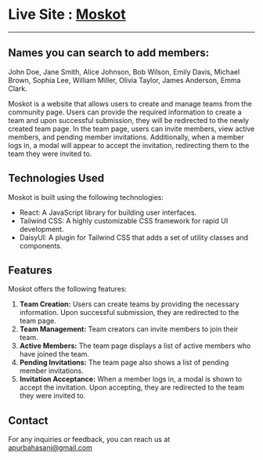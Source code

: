 # Live Site : [Moskot](https://moskot-c28b5.web.app/)
---
## Names you can search to add members:
John Doe, Jane Smith, Alice Johnson, Bob Wilson, Emily Davis, Michael Brown, Sophia Lee, William Miller, Olivia Taylor, James Anderson, Emma Clark.

Moskot is a website that allows users to create and manage teams from the community page. Users can provide the required information to create a team and upon successful submission, they will be redirected to the newly created team page. In the team page, users can invite members, view active members, and pending member invitations. Additionally, when a member logs in, a modal will appear to accept the invitation, redirecting them to the team they were invited to.

## Technologies Used

Moskot is built using the following technologies:

- React: A JavaScript library for building user interfaces.
- Tailwind CSS: A highly customizable CSS framework for rapid UI development.
- DaisyUI: A plugin for Tailwind CSS that adds a set of utility classes and components.

## Features

Moskot offers the following features:

1. **Team Creation:** Users can create teams by providing the necessary information. Upon successful submission, they are redirected to the team page.
2. **Team Management:** Team creators can invite members to join their team.
3. **Active Members:** The team page displays a list of active members who have joined the team.
4. **Pending Invitations:** The team page also shows a list of pending member invitations.
5. **Invitation Acceptance:** When a member logs in, a modal is shown to accept the invitation. Upon accepting, they are redirected to the team they were invited to.




## Contact

For any inquiries or feedback, you can reach us at apurbahasanj@gmail.com
